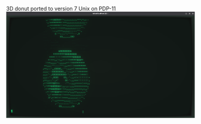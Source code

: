 3D donut ported to version 7 Unix on PDP-11
![Terminal](https://raw.githubusercontent.com/zlx0000/3d-donut-ported/refs/heads/main/image.png)
